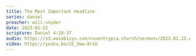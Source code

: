 ```yaml
---
title: The Most Important Headline
series: daniel
preacher: will-snyder
date: 2023-01-22
scripture: Daniel 4:19-37
audio: https://s3.wasabisys.com/coventrypca.church/sermons/2023.01.22.A The Most Important Headline - Will Snyder.mp3
video: https://youtu.be/iE_Xww-8rxU
---
```

